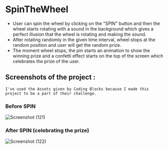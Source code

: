 # SpinTheWheel


- User can spin the wheel by clicking on the "SPIN" button and then the wheel starts rotating with a sound in the background which gives a perfect illusion that the wheel is rotating and making the sound.
- After rotating randomly in the given time interval, wheel stops at the random position and user will get the random prize.
- The moment wheel stops, the pin starts an animation to show the winning prize and a confetti effect starts on the top of the screen which celebrates the prize of the user.

## Screenshots of the project :

```I've used the Assets given by Coding Blocks because I made this project to be a part of their challenge.```

### Before SPIN

![Screenshot (121)](https://user-images.githubusercontent.com/61161878/84373235-e8d98f80-abf9-11ea-8b02-f0928f681d7a.png)

### After SPIN (celebrating the prize)

![Screenshot (122)](https://user-images.githubusercontent.com/61161878/84373252-ed9e4380-abf9-11ea-8515-a07e17297899.png)
